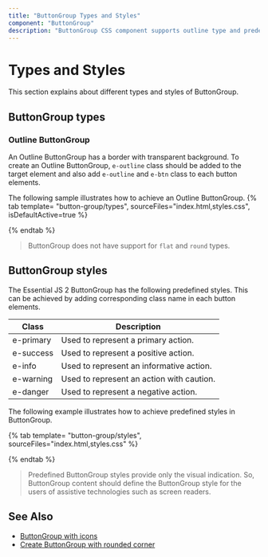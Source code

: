 ```yaml
---
title: "ButtonGroup Types and Styles"
component: "ButtonGroup"
description: "ButtonGroup CSS component supports outline type and predefined styles."
---
```


# Types and Styles

This section explains about different types and styles of ButtonGroup.

## ButtonGroup types

### Outline ButtonGroup

An Outline ButtonGroup has a border with transparent background. To create an Outline ButtonGroup, `e-outline` class should be added to the target element and also add `e-outline` and `e-btn` class to each button elements.

The following sample illustrates how to achieve an Outline ButtonGroup.
{% tab template= "button-group/types", sourceFiles="index.html,styles.css", isDefaultActive=true %}

{% endtab %}

> ButtonGroup does not have support for `flat` and `round` types.

## ButtonGroup styles

The Essential JS 2 ButtonGroup has the following predefined styles. This can be achieved by adding corresponding class name in each button elements.

| Class | Description |
| -------- | -------- |
| e-primary | Used to represent a primary action. |
| e-success | Used to represent a positive action. |
| e-info | Used to represent an informative action. |
| e-warning | Used to represent an action with caution. |
| e-danger | Used to represent a negative action. |

The following example illustrates how to achieve predefined styles in ButtonGroup.

{% tab template= "button-group/styles", sourceFiles="index.html,styles.css" %}

{% endtab %}

> Predefined ButtonGroup styles provide only the visual indication. So,
ButtonGroup content should define the ButtonGroup style for the users of assistive technologies such as screen readers.

## See Also

* [ButtonGroup with icons](./how-to/create-buttongroup-with-icons)
* [Create ButtonGroup with rounded corner](./how-to/create-buttongroup-with-rounded-corner)